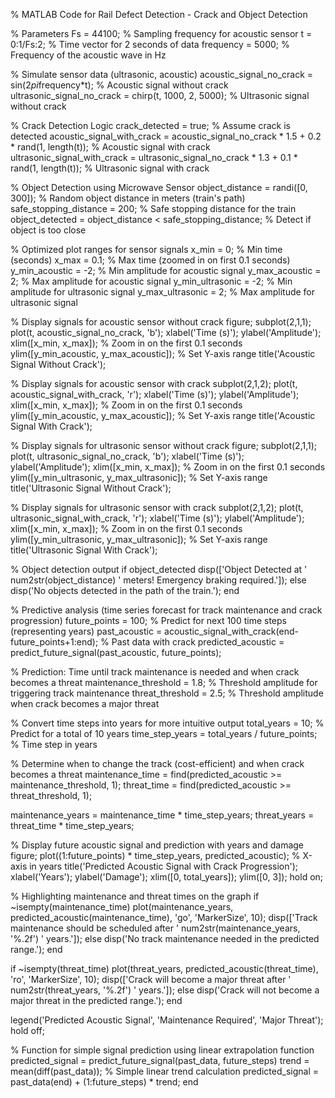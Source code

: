 % MATLAB Code for Rail Defect Detection - Crack and Object Detection

% Parameters
Fs = 44100; % Sampling frequency for acoustic sensor
t = 0:1/Fs:2; % Time vector for 2 seconds of data
frequency = 5000; % Frequency of the acoustic wave in Hz

% Simulate sensor data (ultrasonic, acoustic)
acoustic_signal_no_crack = sin(2*pi*frequency*t); % Acoustic signal without crack
ultrasonic_signal_no_crack = chirp(t, 1000, 2, 5000); % Ultrasonic signal without crack

% Crack Detection Logic
crack_detected = true; % Assume crack is detected
acoustic_signal_with_crack = acoustic_signal_no_crack * 1.5 + 0.2 * rand(1, length(t)); % Acoustic signal with crack
ultrasonic_signal_with_crack = ultrasonic_signal_no_crack * 1.3 + 0.1 * rand(1, length(t)); % Ultrasonic signal with crack

% Object Detection using Microwave Sensor
object_distance = randi([0, 300]); % Random object distance in meters (train's path)
safe_stopping_distance = 200; % Safe stopping distance for the train
object_detected = object_distance < safe_stopping_distance; % Detect if object is too close

% Optimized plot ranges for sensor signals
x_min = 0;  % Min time (seconds)
x_max = 0.1;  % Max time (zoomed in on first 0.1 seconds)
y_min_acoustic = -2;  % Min amplitude for acoustic signal
y_max_acoustic = 2;   % Max amplitude for acoustic signal
y_min_ultrasonic = -2; % Min amplitude for ultrasonic signal
y_max_ultrasonic = 2;  % Max amplitude for ultrasonic signal

% Display signals for acoustic sensor without crack
figure;
subplot(2,1,1);
plot(t, acoustic_signal_no_crack, 'b');
xlabel('Time (s)');
ylabel('Amplitude');
xlim([x_min, x_max]);  % Zoom in on the first 0.1 seconds
ylim([y_min_acoustic, y_max_acoustic]);  % Set Y-axis range
title('Acoustic Signal Without Crack');

% Display signals for acoustic sensor with crack
subplot(2,1,2);
plot(t, acoustic_signal_with_crack, 'r');
xlabel('Time (s)');
ylabel('Amplitude');
xlim([x_min, x_max]);  % Zoom in on the first 0.1 seconds
ylim([y_min_acoustic, y_max_acoustic]);  % Set Y-axis range
title('Acoustic Signal With Crack');

% Display signals for ultrasonic sensor without crack
figure;
subplot(2,1,1);
plot(t, ultrasonic_signal_no_crack, 'b');
xlabel('Time (s)');
ylabel('Amplitude');
xlim([x_min, x_max]);  % Zoom in on the first 0.1 seconds
ylim([y_min_ultrasonic, y_max_ultrasonic]);  % Set Y-axis range
title('Ultrasonic Signal Without Crack');

% Display signals for ultrasonic sensor with crack
subplot(2,1,2);
plot(t, ultrasonic_signal_with_crack, 'r');
xlabel('Time (s)');
ylabel('Amplitude');
xlim([x_min, x_max]);  % Zoom in on the first 0.1 seconds
ylim([y_min_ultrasonic, y_max_ultrasonic]);  % Set Y-axis range
title('Ultrasonic Signal With Crack');

% Object detection output
if object_detected
    disp(['Object Detected at ' num2str(object_distance) ' meters! Emergency braking required.']);
else
    disp('No objects detected in the path of the train.');
end

% Predictive analysis (time series forecast for track maintenance and crack progression)
future_points = 100; % Predict for next 100 time steps (representing years)
past_acoustic = acoustic_signal_with_crack(end-future_points+1:end); % Past data with crack
predicted_acoustic = predict_future_signal(past_acoustic, future_points);

% Prediction: Time until track maintenance is needed and when crack becomes a threat
maintenance_threshold = 1.8; % Threshold amplitude for triggering track maintenance
threat_threshold = 2.5; % Threshold amplitude when crack becomes a major threat

% Convert time steps into years for more intuitive output
total_years = 10; % Predict for a total of 10 years
time_step_years = total_years / future_points; % Time step in years

% Determine when to change the track (cost-efficient) and when crack becomes a threat
maintenance_time = find(predicted_acoustic >= maintenance_threshold, 1);
threat_time = find(predicted_acoustic >= threat_threshold, 1);

maintenance_years = maintenance_time * time_step_years;
threat_years = threat_time * time_step_years;

% Display future acoustic signal and prediction with years and damage
figure;
plot((1:future_points) * time_step_years, predicted_acoustic); % X-axis in years
title('Predicted Acoustic Signal with Crack Progression');
xlabel('Years');
ylabel('Damage');
xlim([0, total_years]);
ylim([0, 3]);
hold on;

% Highlighting maintenance and threat times on the graph
if ~isempty(maintenance_time)
    plot(maintenance_years, predicted_acoustic(maintenance_time), 'go', 'MarkerSize', 10);
    disp(['Track maintenance should be scheduled after ' num2str(maintenance_years, '%.2f') ' years.']);
else
    disp('No track maintenance needed in the predicted range.');
end

if ~isempty(threat_time)
    plot(threat_years, predicted_acoustic(threat_time), 'ro', 'MarkerSize', 10);
    disp(['Crack will become a major threat after ' num2str(threat_years, '%.2f') ' years.']);
else
    disp('Crack will not become a major threat in the predicted range.');
end

legend('Predicted Acoustic Signal', 'Maintenance Required', 'Major Threat');
hold off;

% Function for simple signal prediction using linear extrapolation
function predicted_signal = predict_future_signal(past_data, future_steps)
    trend = mean(diff(past_data)); % Simple linear trend calculation
    predicted_signal = past_data(end) + (1:future_steps) * trend;
end

